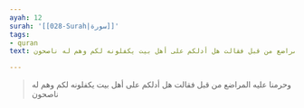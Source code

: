 ```yaml
---
ayah: 12
surah: '[[028-Surah|سورة]]'
tags:
- quran
text: وحرمنا عليه المراضع من قبل فقالت هل أدلكم على أهل بيت يكفلونه لكم وهم له ناصحون

---
```

> وحرمنا عليه المراضع من قبل فقالت هل أدلكم على أهل بيت يكفلونه لكم وهم له ناصحون

